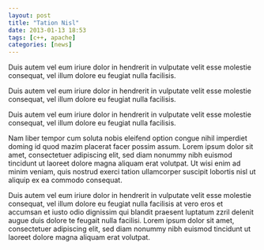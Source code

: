 ```yaml
---
layout: post
title: "Tation Nisl"
date: 2013-01-13 18:53
tags: [c++, apache]
categories: [news]
---
```


Duis autem vel eum iriure dolor in hendrerit in vulputate velit esse molestie consequat, vel illum dolore eu feugiat nulla facilisis. 

Duis autem vel eum iriure dolor in hendrerit in vulputate velit esse molestie consequat, vel illum dolore eu feugiat nulla facilisis. 

Duis autem vel eum iriure dolor in hendrerit in vulputate velit esse molestie consequat, vel illum dolore eu feugiat nulla facilisis. 

Nam liber tempor cum soluta nobis eleifend option congue nihil imperdiet doming id quod mazim placerat facer possim assum. Lorem ipsum dolor sit amet, consectetuer adipiscing elit, sed diam nonummy nibh euismod tincidunt ut laoreet dolore magna aliquam erat volutpat. Ut wisi enim ad minim veniam, quis nostrud exerci tation ullamcorper suscipit lobortis nisl ut aliquip ex ea commodo consequat. 

Duis autem vel eum iriure dolor in hendrerit in vulputate velit esse molestie consequat, vel illum dolore eu feugiat nulla facilisis at vero eros et accumsan et iusto odio dignissim qui blandit praesent luptatum zzril delenit augue duis dolore te feugait nulla facilisi. Lorem ipsum dolor sit amet, consectetuer adipiscing elit, sed diam nonummy nibh euismod tincidunt ut laoreet dolore magna aliquam erat volutpat. 
